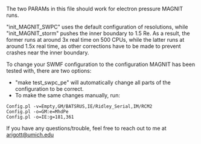 The two PARAMs in this file should work for electron pressure MAGNIT runs.

"init_MAGNIT_SWPC" uses the default configuration of resolutions, while "init_MAGNIT_storm" pushes the inner boundary to 1.5 Re.
As a result, the former runs at around 3x real time on 500 CPUs, while the latter runs at around 1.5x real time, as other corrections have to be made to prevent crashes near the inner boundary.

To change your SWMF configuration to the configuration MAGNIT has been tested with, there are two options:
- "make test_swpc_pe" will automatically change all parts of the configuration to be correct.
- To make the same changes manually, run:
```
Config.pl -v=Empty,GM/BATSRUS,IE/Ridley_Serial,IM/RCM2
Config.pl -o=GM:e=MhdPe
Config.pl -o=IE:g=181,361
```

If you have any questions/trouble, feel free to reach out to me at arigott@umich.edu